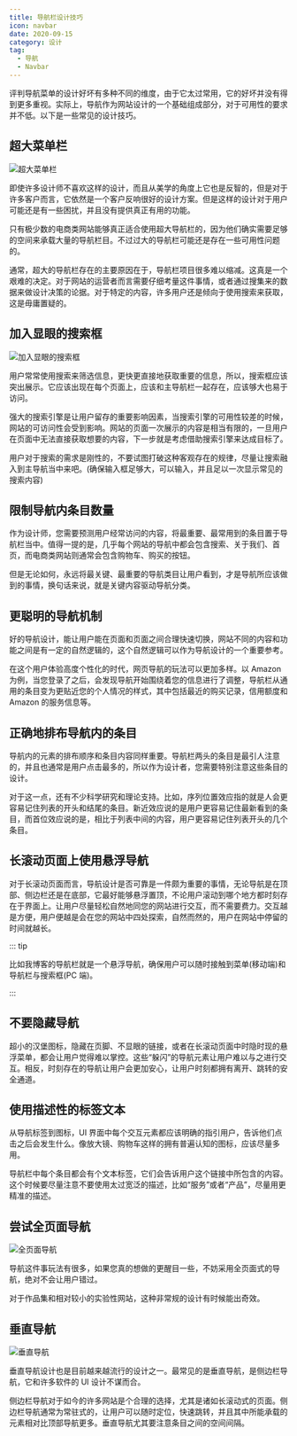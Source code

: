 ```yaml
---
title: 导航栏设计技巧
icon: navbar
date: 2020-09-15
category: 设计
tag:
  - 导航
  - Navbar
---
```


评判导航菜单的设计好坏有多种不同的维度，由于它太过常用，它的好坏并没有得到更多重视。实际上，导航作为网站设计的一个基础组成部分，对于可用性的要求并不低。以下是一些常见的设计技巧。

## 超大菜单栏

![超大菜单栏](./assets/big-navbar.jpg)

即使许多设计师不喜欢这样的设计，而且从美学的角度上它也是反智的，但是对于许多客户而言，它依然是一个客户反响很好的设计方案。但是这样的设计对于用户可能还是有一些困扰，并且没有提供真正有用的功能。

只有极少数的电商类网站能够真正适合使用超大导航栏的，因为他们确实需要足够的空间来承载大量的导航栏目。不过过大的导航栏可能还是存在一些可用性问题的。

通常，超大的导航栏存在的主要原因在于，导航栏项目很多难以缩减。这真是一个艰难的决定。对于网站的运营者而言需要仔细考量这件事情，或者通过搜集来的数据来做设计决策的论据。对于特定的内容，许多用户还是倾向于使用搜索来获取，这是毋庸置疑的。

## 加入显眼的搜索框

![加入显眼的搜索框](./assets/navbar-with-search.jpg)

用户常常使用搜索来筛选信息，更快更直接地获取重要的信息，所以，搜索框应该突出展示。它应该出现在每个页面上，应该和主导航栏一起存在，应该够大也易于访问。

强大的搜索引擎是让用户留存的重要影响因素，当搜索引擎的可用性较差的时候，网站的可访问性会受到影响。网站的页面一次展示的内容是相当有限的，一旦用户在页面中无法直接获取想要的内容，下一步就是考虑借助搜索引擎来达成目标了。

用户对于搜索的需求是刚性的，不要试图打破这种客观存在的规律，尽量让搜索融入到主导航当中来吧。(确保输入框足够大，可以输入，并且足以一次显示常见的搜索内容)

## 限制导航内条目数量

作为设计师，您需要预测用户经常访问的内容，将最重要、最常用到的条目置于导航栏当中。值得一提的是，几乎每个网站的导航中都会包含搜索、关于我们、首页，而电商类网站则通常会包含购物车、购买的按钮。

但是无论如何，永远将最关键、最重要的导航类目让用户看到，才是导航所应该做到的事情，换句话来说，就是关键内容驱动导航分类。

## 更聪明的导航机制

好的导航设计，能让用户能在页面和页面之间合理快速切换，网站不同的内容和功能之间是有一定的自然逻辑的，这个自然逻辑可以作为导航设计的一个重要参考。

在这个用户体验高度个性化的时代，网页导航的玩法可以更加多样。以 Amazon 为例，当您登录了之后，会发现导航开始围绕着您的信息进行了调整，导航栏从通用的条目变为更贴近您的个人情况的样式，其中包括最近的购买记录，信用额度和 Amazon 的服务信息等。

## 正确地排布导航内的条目

导航内的元素的排布顺序和条目内容同样重要。导航栏两头的条目是最引人注意的，并且也通常是用户点击最多的，所以作为设计者，您需要特别注意这些条目的设计。

对于这一点，还有不少科学研究和理论支持。比如，序列位置效应指的就是人会更容易记住列表的开头和结尾的条目。新近效应说的是用户更容易记住最新看到的条目，而首位效应说的是，相比于列表中间的内容，用户更容易记住列表开头的几个条目。

## 长滚动页面上使用悬浮导航

对于长滚动页面而言，导航设计是否可靠是一件颇为重要的事情，无论导航是在顶部、侧边栏还是在底部，它最好能够悬浮置顶，不论用户滚动到哪个地方都时刻存在于界面上。让用户尽量轻松自然地同您的网站进行交互，而不需要费力。交互越是方便，用户便越是会在您的网站中四处探索，自然而然的，用户在网站中停留的时间就越长。

::: tip

比如我博客的导航栏就是一个悬浮导航，确保用户可以随时接触到菜单(移动端)和导航栏与搜索框(PC 端)。

:::

## 不要隐藏导航

超小的汉堡图标，隐藏在页脚、不显眼的链接，或者在长滚动页面中时隐时现的悬浮菜单，都会让用户觉得难以掌控。这些“躲闪”的导航元素让用户难以与之进行交互。相反，时刻存在的导航让用户会更加安心，让用户时刻都拥有离开、跳转的安全通道。

## 使用描述性的标签文本

从导航标签到图标，UI 界面中每个交互元素都应该明确的指引用户，告诉他们点击之后会发生什么。像放大镜、购物车这样的拥有普遍认知的图标，应该尽量多用。

导航栏中每个条目都会有个文本标签，它们会告诉用户这个链接中所包含的内容。这个时候要尽量注意不要使用太过宽泛的描述，比如“服务”或者“产品”，尽量用更精准的描述。

## 尝试全页面导航

![全页面导航](./assets/full-navigate.jpg)

导航这件事玩法有很多，如果您真的想做的更醒目一些，不妨采用全页面式的导航，绝对不会让用户错过。

对于作品集和相对较小的实验性网站，这种非常规的设计有时候能出奇效。

## 垂直导航

![垂直导航](./assets/vertical-navbar.jpg)

垂直导航设计也是目前越来越流行的设计之一。最常见的是垂直导航，是侧边栏导航，它和许多软件的 UI 设计不谋而合。

侧边栏导航对于如今的许多网站是个合理的选择，尤其是诸如长滚动式的页面。侧边栏导航通常为常驻式的，让用户可以随时定位，快速跳转，并且其中所能承载的元素相对比顶部导航更多。垂直导航尤其要注意条目之间的空间间隔。
